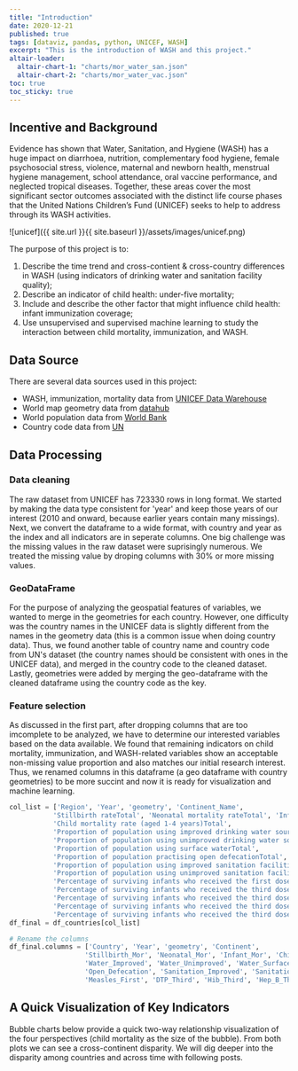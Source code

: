 ```yaml
---
title: "Introduction"
date: 2020-12-21
published: true
tags: [dataviz, pandas, python, UNICEF, WASH]
excerpt: "This is the introduction of WASH and this project."
altair-loader:
  altair-chart-1: "charts/mor_water_san.json"
  altair-chart-2: "charts/mor_water_vac.json"
toc: true
toc_sticky: true
---
```



## Incentive and Background

Evidence has shown that Water, Sanitation, and Hygiene (WASH) has a huge impact on  diarrhoea, nutrition, complementary food hygiene, female psychosocial stress, violence,
maternal and newborn health, menstrual hygiene management, school attendance, oral vaccine performance, and neglected tropical diseases. Together, these areas cover the most significant sector outcomes associated with the distinct life course phases that  the United Nations Children’s Fund (UNICEF) seeks to help to address through its WASH activities. 

![unicef]({{ site.url }}{{ site.baseurl }}/assets/images/unicef.png)

The purpose of this project is to:

01. Describe the time trend and cross-contient & cross-country differences in WASH (using indicators of drinking water and sanitation facility quality);
02. Describe an indicator of child health: under-five mortality;
03. Include and describe the other factor that might influence child health: infant immunization coverage;
04. Use unsupervised and supervised machine learning to study the interaction between child mortality, immunization, and WASH.


## Data Source

There are several data sources used in this project:

* WASH, immunization, mortality data from [UNICEF Data Warehouse](https://data.unicef.org/dv_index/)
* World map geometry data from [datahub](https://datahub.io/core/geo-countries/r/countries.geojson)
* World population data from [World Bank](https://data.worldbank.org/indicator/SP.POP.TOTL)
* Country code data from [UN](https://unstats.un.org/unsd/tradekb/knowledgebase/country-code)


## Data Processing

### Data cleaning

The raw dataset from UNICEF has 723330 rows in long format. We started by making the data type consistent for 'year' and keep those years of our interest (2010 and onward, because earlier years contain many missings). Next, we convert the dataframe to a wide format, with country and year as the index and all indicators are in seperate columns. One big challenge was the missing values in the raw dataset were suprisingly numerous. We treated the missing value by droping columns with 30% or more missing values. 

### GeoDataFrame
For the purpose of analyzing the geospatial features of variables, we wanted to merge in the geometries for each country. However, one difficulty was the country names in the UNICEF data is slightly different from the names in the geometry data (this is a common issue when doing country data). Thus, we found another table of country name and country code from UN's dataset (the country names should be consistent with ones in the UNICEF data), and merged in the country code to the cleaned dataset. Lastly, geometries were added by merging the geo-dataframe with the cleaned dataframe using the country code as the key.

### Feature selection
As discussed in the first part, after dropping columns that are too imcomplete to be analyzed, we have to determine our interested variables based on the data available. We found that remaining indicators on child mortality, immunization, and WASH-related variables show an acceptable non-missing value proportion and also matches our initial research interest. Thus, we renamed columns in this dataframe (a geo dataframe with country geometries) to be more succint and now it is ready for visualization and machine learning.

```python
col_list = ['Region', 'Year', 'geometry', 'Continent_Name',
           'Stillbirth rateTotal', 'Neonatal mortality rateTotal', 'Infant mortality rateTotal',
           'Child mortality rate (aged 1-4 years)Total',
           'Proportion of population using improved drinking water sourcesTotal',
           'Proportion of population using unimproved drinking water sourcesTotal',
           'Proportion of population using surface waterTotal',
           'Proportion of population practising open defecationTotal',
           'Proportion of population using improved sanitation facilitiesTotal',
           'Proportion of population using unimproved sanitation facilitesTotal',
           'Percentage of surviving infants who received the first dose of measles-containing vaccineTotal',
           'Percentage of surviving infants who received the third dose of DTP-containing vaccineTotal',
           'Percentage of surviving infants who received the third dose of Hib-containing vaccineTotal',
           'Percentage of surviving infants who received the third dose of hep B-containing vaccineTotal',
           'Percentage of surviving infants who received the third dose of inactivated polio-containing vaccineTotal']
df_final = df_countries[col_list]

# Rename the columns
df_final.columns = ['Country', 'Year', 'geometry', 'Continent', 
                   'Stillbirth_Mor', 'Neonatal_Mor', 'Infant_Mor', 'Child_Mor',
                   'Water_Improved', 'Water_Unimproved', 'Water_Surface',
                   'Open_Defecation', 'Sanitation_Improved', 'Sanitation_Unimproved',
                   'Measles_First', 'DTP_Third', 'Hib_Third', 'Hep_B_Third', 'Polio_Third']
```

## A Quick Visualization of Key Indicators

Bubble charts below provide a quick two-way relationship visualization of the four perspectives (child mortality as the size of the bubble). From both plots we can see a cross-continent disparity. We will dig deeper into the disparity among countries and across time with following posts. 

<div id="altair-chart-1"></div>
<div id="altair-chart-2"></div>

